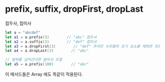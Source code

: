 # prefix, suffix, dropFirst, dropLast

접두사, 접미사

```swift 
let a = "abcdef"
let a1 = a.prefix(3)        // "abc" 접두사
let a2 = a.suffix(3)        // "def" 접미사
let a3 = a.dropFirst(3)        // "def" 주어진 수만큼의 초기 요소를 제외한 모든 요소를 포함하는 SubSequence를 반환
let a4 = a.dropLast(3)        // "abc"

// 범위를 넘어간다면 알아서 조절
let a5 = a.prefix(100)        // "abc"
``` 

이 메서드들은 Array 에도 똑같이 적용된다.
